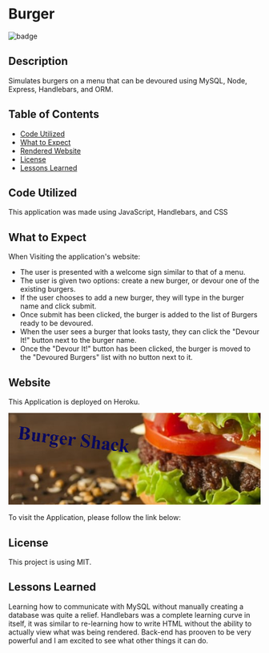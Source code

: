 # Burger

![badge](https://img.shields.io/static/v1?label=license&message=MIT&color=blue)

## Description

Simulates burgers on a menu that can be devoured using MySQL, Node, Express, Handlebars, and ORM.

## Table of Contents
- [Code Utilized](#code-utilized:)
- [What to Expect](#what-to-expect:)
- [Rendered Website](#rendered-website:)
- [License](#license:)
- [Lessons Learned](#lessons-learned:)

## Code Utilized

This application was made using JavaScript, Handlebars, and CSS

## What to Expect

When Visiting the application's website:
- The user is presented with a welcome sign similar to that of a menu.
- The user is given two options: create a new burger, or devour one of the existing burgers.
- If the user chooses to add a new burger, they will type in the burger name and click submit.
- Once submit has been clicked, the burger is added to the list of Burgers ready to be devoured.
- When the user sees a burger that looks tasty, they can click the "Devour It!" button next to the burger name.
- Once the "Devour It!" button has been clicked, the burger is moved to the "Devoured Burgers" list with no button next to it.

## Website

This Application is deployed on Heroku.

<img src="public\assets\img\BurgerShack.png" alt="Rendered BurgerShack Application">

To visit the Application, please follow the link below:

## License

This project is using MIT.

## Lessons Learned

Learning how to communicate with MySQL without manually creating a database was quite a relief. Handlebars was a complete learning curve in itself, it was similar to re-learning how to write HTML without the ability to actually view what was being rendered. Back-end has prooven to be very powerful and I am excited to see what other things it can do.